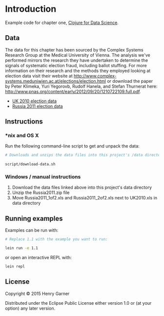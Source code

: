 # Introduction

Example code for chapter one, [Clojure for Data Science](https://www.packtpub.com/big-data-and-business-intelligence/clojure-data-science).

## Data

The data for this chapter has been sourced by the Complex Systems Research Group at the Medical University of Vienna. The analysis we've performed mirrors the research they have undertaken to determine the signals of systematic election fraud, including ballot stuffing. For more information on their research and the methods they employed looking at election data visit their website at http://www.complex-systems.meduniwien.ac.at/elections/election.html or download the paper by Peter Klimeka, Yuri Yegorovb, Rudolf Hanela, and Stefan Thurnerat here: http://www.pnas.org/content/early/2012/09/20/1210722109.full.pdf.

* [UK 2010 election data](http://www.complex-systems.meduniwien.ac.at/elections/ElectionData/UK2010.xls)
* [Russia 2011 election data](http://www.complex-systems.meduniwien.ac.at/elections/ElectionData/Russia2011.zip)

## Instructions

### *nix and OS X

Run the following command-line script to get and unpack the data:

```bash
# Downloads and unzips the data files into this project's /data directory.
    
script/download-data.sh
```

### Windows / manual instructions

  1. Download the data files linked above into this project's data directory
  2. Unzip the Russia2011.zip file
  3. Move Russia2011_1of2.xls and Russia2011_2of2.xls next to UK2010.xls in data directory

## Running examples

Examples can be run with:
```bash
# Replace 1.1 with the example you want to run:

lein run -e 1.1
```
or open an interactive REPL with:

```bash
lein repl
```

## License

Copyright © 2015 Henry Garner

Distributed under the Eclipse Public License either version 1.0 or (at
your option) any later version.
